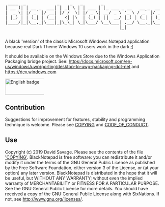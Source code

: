<pre>

 ____  _            _    _   _       _                       _
| __ )| | __ _  ___| | _| \ | | ___ | |_ ___ _ __   __ _  __| |
|  _ \| |/ _` |/ __| |/ /  \| |/ _ \| __/ _ \ '_ \ / _` |/ _` |
| |_) | | (_| | (__|   <| |\  | (_) | ||  __/ |_) | (_| | (_| |
|____/|_|\__,_|\___|_|\_\_| \_|\___/ \__\___| .__/ \__,_|\__,_|
                                            |_|

</pre>

A black 'version' of the classic Microsoft Windows Notepad application because real Dark Theme Windows 10 users work in the dark ;)

It should be available on the Windows Store due to the Windows Application Packaging bridge project. See:
 https://docs.microsoft.com/en-us/windows/uwp/porting/desktop-to-uwp-packaging-dot-net 
 and 
 https://dev.windows.com
 
<a href='//www.microsoft.com/store/apps/9P20VW17VMPK?cid=storebadge&ocid=badge'><img src='https://assets.windowsphone.com/13484911-a6ab-4170-8b7e-795c1e8b4165/English_get_L_InvariantCulture_Default.png' alt='English badge' style='width: 127px; height: 52px;'/></a>

## Contribution

Suggestions for improvement for features, stability and programming technique is welcome. Please see [COPYING](COPYING) and [CODE_OF_CONDUCT](CODE_OF_CONDUCT.md).

## Use

Copyright (c) 2019 David Savage. Please see the contents of the file ['COPYING'](COPYING).
BlackNotepad is free software: you can redistribute it and/or modify it under the terms of the GNU General Public License as published by the Free Software Foundation, either version 3 of the License, or (at your option) any later version.
BlackNotepad is distributed in the hope that it will be useful, but WITHOUT ANY WARRANTY; without even the implied warranty of MERCHANTABILITY or FITNESS FOR A PARTICULAR PURPOSE. See the GNU General Public License for more details.
You should have received a copy of the GNU General Public License along with SixNations. If not, see http://www.gnu.org/licenses/.


